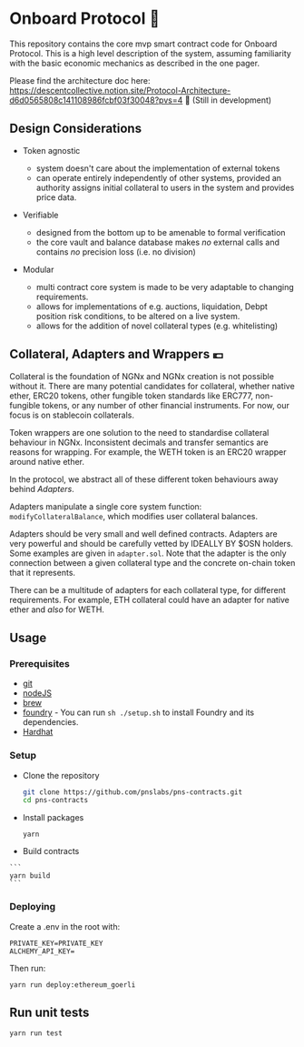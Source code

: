 # Onboard Protocol 🏦

This repository contains the core mvp smart contract code for Onboard Protocol. 
This is a high level description of the system, assuming
familiarity with the basic economic mechanics as described in the
one pager.

Please find the architecture doc here: https://descentcollective.notion.site/Protocol-Architecture-d6d0565808c141108986fcbf03f30048?pvs=4 🚧 (Still in development)

## Design Considerations

- Token agnostic
  - system doesn't care about the implementation of external tokens
  - can operate entirely independently of other systems, provided an authority assigns
    initial collateral to users in the system and provides price data.

- Verifiable
  - designed from the bottom up to be amenable to formal verification
  - the core vault and balance database makes *no* external calls and
    contains *no* precision loss (i.e. no division)

- Modular
  - multi contract core system is made to be very adaptable to changing
    requirements.
  - allows for implementations of e.g. auctions, liquidation, Debpt position risk
    conditions, to be altered on a live system.
  - allows for the addition of novel collateral types (e.g. whitelisting)

## Collateral, Adapters and Wrappers 💶

Collateral is the foundation of NGNx and NGNx creation is not possible
without it. There are many potential candidates for collateral, whether
native ether, ERC20 tokens, other fungible token standards like ERC777,
non-fungible tokens, or any number of other financial instruments. For now,
our focus is on stablecoin collaterals.

Token wrappers are one solution to the need to standardise collateral
behaviour in NGNx. Inconsistent decimals and transfer semantics are
reasons for wrapping. For example, the WETH token is an ERC20 wrapper
around native ether.

In the protocol, we abstract all of these different token behaviours away behind
*Adapters*.

Adapters manipulate a single core system function: `modifyCollateralBalance`, which
modifies user collateral balances.

Adapters should be very small and well defined contracts. Adapters are
very powerful and should be carefully vetted by IDEALLY BY $OSN holders. Some
examples are given in `adapter.sol`. Note that the adapter is the only
connection between a given collateral type and the concrete on-chain
token that it represents.

There can be a multitude of adapters for each collateral type, for
different requirements. For example, ETH collateral could have an
adapter for native ether and *also* for WETH.

## Usage

### Prerequisites

-   [git](https://git-scm.com/downloads)
-   [nodeJS](https://nodejs.org/en/download/)
-   [brew](https://brew.sh/)
-   [foundry](https://getfoundry.sh) - You can run `sh ./setup.sh` to install Foundry and its dependencies.
-   [Hardhat](https://hardhat.org)

### Setup

-   Clone the repository

    ```bash
    git clone https://github.com/pnslabs/pns-contracts.git
    cd pns-contracts
    ```

-   Install packages

    ```
    yarn
    ```

 -   Build contracts

    ```
    yarn build
    ```


### Deploying

Create a .env in the root with:

```
PRIVATE_KEY=PRIVATE_KEY
ALCHEMY_API_KEY=
```

Then run:
```
yarn run deploy:ethereum_goerli
```

## Run unit tests

```shell
yarn run test
```